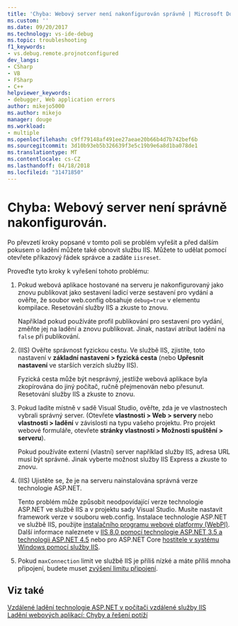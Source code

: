 ```yaml
---
title: 'Chyba: Webový server není nakonfigurován správně | Microsoft Docs'
ms.custom: ''
ms.date: 09/20/2017
ms.technology: vs-ide-debug
ms.topic: troubleshooting
f1_keywords:
- vs.debug.remote.projnotconfigured
dev_langs:
- CSharp
- VB
- FSharp
- C++
helpviewer_keywords:
- debugger, Web application errors
author: mikejo5000
ms.author: mikejo
manager: douge
ms.workload:
- multiple
ms.openlocfilehash: c9ff79148af491ee27aeae20b66b4d7b742bef6b
ms.sourcegitcommit: 3d10b93eb5b326639f3e5c19b9e6a8d1ba078de1
ms.translationtype: MT
ms.contentlocale: cs-CZ
ms.lasthandoff: 04/18/2018
ms.locfileid: "31471850"
---
```

# <a name="error-the-web-server-is-not-configured-correctly"></a>Chyba: Webový server není správně nakonfigurován.

Po převzetí kroky popsané v tomto poli se problém vyřešit a před dalším pokusem o ladění můžete také obnovit službu IIS. Můžete to udělat pomocí otevřete příkazový řádek správce a zadáte `iisreset`.

Proveďte tyto kroky k vyřešení tohoto problému:

1. Pokud webová aplikace hostované na serveru je nakonfigurovaný jako znovu publikovat jako sestavení ladicí verze sestavení pro vydání a ověřte, že soubor web.config obsahuje `debug=true` v elementu kompilace. Resetování služby IIS a zkuste to znovu.

    Například pokud používáte profil publikování pro sestavení pro vydání, změňte jej na ladění a znovu publikovat. Jinak, nastaví atribut ladění na `false` při publikování.

2. (IIS) Ověřte správnost fyzickou cestu. Ve službě IIS, zjistíte, toto nastavení v **základní nastavení > fyzická cesta** (nebo **Upřesnit nastavení** ve starších verzích služby IIS).

    Fyzická cesta může být nesprávný, jestliže webová aplikace byla zkopírována do jiný počítač, ručně přejmenován nebo přesunut. Resetování služby IIS a zkuste to znovu.

3. Pokud ladíte místně v sadě Visual Studio, ověřte, zda je ve vlastnostech vybrali správný server. (Otevřete **vlastnosti > Web > servery** nebo **vlastnosti > ladění** v závislosti na typu vašeho projektu. Pro projekt webové formuláře, otevřete **stránky vlastností > Možnosti spuštění > serveru**).

    Pokud používáte externí (vlastní) server například služby IIS, adresa URL musí být správné. Jinak vyberte možnost služby IIS Express a zkuste to znovu.

4. (IIS) Ujistěte se, že je na serveru nainstalována správná verze technologie ASP.NET.

    Tento problém může způsobit neodpovídající verze technologie ASP.NET ve službě IIS a v projektu sady Visual Studio. Musíte nastavit framework verze v souboru web.config. Instalace technologie ASP.NET ve službě IIS, použijte [instalačního programu webové platformy (WebPI)](https://www.microsoft.com/web/downloads/platform.aspx). Další informace naleznete v [IIS 8.0 pomocí technologie ASP.NET 3.5 a technologii ASP.NET 4.5](/iis/get-started/whats-new-in-iis-8/iis-80-using-aspnet-35-and-aspnet-45) nebo pro ASP.NET Core [hostitele v systému Windows pomocí služby IIS](https://docs.asp.net/en/latest/publishing/iis.html).
  
4. Pokud `maxConnection` limit ve službě IIS je příliš nízké a máte příliš mnoha připojení, budete muset [zvýšení limitu připojení](/iis/configuration/system.applicationhost/sites/sitedefaults/limits).
  
## <a name="see-also"></a>Viz také  
 [Vzdálené ladění technologie ASP.NET v počítači vzdálené služby IIS](../debugger/remote-debugging-aspnet-on-a-remote-iis-7-5-computer.md)   
 [Ladění webových aplikací: Chyby a řešení potíží](../debugger/debugging-web-applications-errors-and-troubleshooting.md)